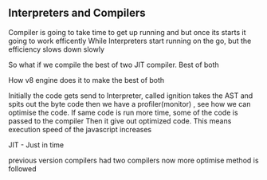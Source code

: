 ## Interpreters and Compilers

Compiler is going to take time to get up running and but once its starts it going to work efficently
While Interpreters start running on the go, but the efficiency slows down slowly

So what if we compile the best of two JIT compiler. Best of both

How v8 engine does it to make the best of both

Initially the code gets send to Interpreter, called ignition takes the AST and spits out the byte code
then we have a profiler(monitor) , see how we can optimise the code.
If same code is run more time, some of the code is passed to the compiler
Then it give out optimized code.
This means execution speed of the javascript increases

JIT - Just in time

previous version compilers had two compilers now more optimise method is followed
